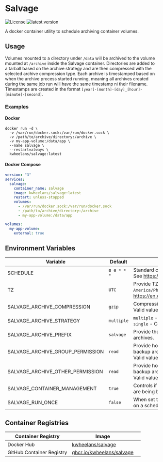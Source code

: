 # Salvage
[![License](https://img.shields.io/github/license/kwheelans/salvage?color=blue)](./LICENSE)
[![latest version](https://img.shields.io/github/v/tag/kwheelans/salvage?label=version)](https://github.com/kwheelans/salvage/releases)

A docker container utility to schedule archiving container volumes.

## Usage
Volumes mounted to a directory under `/data` will be archived to the volume mounted at `/archive` inside the Salvage container.
Directories are added to a tarball based on the archive strategy and are then compressed with the selected archive compression type.
Each archive is timestamped based on when the archive process started running, meaning all archives created during the same job run will have the same timestamp ni their filename.
Timestamps are created in the format `[year]-[month]-[day]_[hour]-[minute]-[second]`.


### Examples
#### Docker
```shell
docker run -d \
  -v /var/run/docker.sock:/var/run/docker.sock \
  -v /path/to/archive/directory:/archive \
  -v my-app-volume:/data/app \
  --name salvage \
  --restart=always \
  kwheelans/salvage:latest
```

#### Docker Compose
```yaml
version: "3"
services:
  salvage:
    container_name: salvage
    image: kwheelans/salvage:latest
    restart: unless-stopped
    volumes:
      - /var/run/docker.sock:/var/run/docker.sock
      - /path/to/archive/directory:/archive
      - my-app-volume:/data/app

volumes:
  my-app-volume:
    external: true
```

## Environment Variables

| Variable                         | Default     | Description                                                                                                                             |
|----------------------------------|-------------|-----------------------------------------------------------------------------------------------------------------------------------------|
| SCHEDULE                         | `0 0 * * *` | Standard cron expression.<br>See https://en.wikipedia.org/wiki/Cron.                                                                    |
| TZ                               | `UTC`       | Provide TZ identifier to use in the container (ie `America/Phoenix`). See https://en.wikipedia.org/wiki/List_of_tz_database_time_zones. |
| SALVAGE_ARCHIVE_COMPRESSION      | `gzip`      | Compression used on the tarball archive.<br>Valid values `gzip`, `xz`.                                                                  |
| SALVAGE_ARCHIVE_STRATEGY         | `multiple`  | `multiple` - Compress each directory into is own archive.<br>`single` - Compress all directories into one archive.                      |
| SALVAGE_ARCHIVE_PREFIX           | `salvage`   | Provide the prefix to be used when creating the backup archives.                                                                        |
| SALVAGE_ARCHIVE_GROUP_PERMISSION | `read`      | Provide how the group permission should be set for the backup archive.<br>Valid values `read`, `read-write`, `none`.                    |
| SALVAGE_ARCHIVE_OTHER_PERMISSION | `read`      | Provide how the other permission should be set for the backup archive.<br>Valid values `read`, `read-write`, `none`.                    |
| SALVAGE_CONTAINER_MANAGEMENT     | `true`      | Controls if containers should be stopped while their volumes are being backed up.                                                       |
| SALVAGE_RUN_ONCE                 | `false`     | When set to true salvage will only run once and exit and not on a schedule.                                                             |

## Container Registries

| Container Registry        | Image                                                             |   |
|---------------------------|-------------------------------------------------------------------|---|
| Docker Hub                | [kwheelans/salvage](https://hub.docker.com/r/kwheelans/salvage)   |   |
| GitHub Container Registry | [ghcr.io/kwheelans/salvage](https://github.com/kwheelans/salvage) |   |
